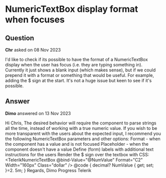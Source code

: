 # NumericTextBox display format when focuses

## Question

**Chr** asked on 08 Nov 2023

I'd like to check if its possible to have the format of a NumericTextBox display when the user has focus (i.e. they are typing something in). Currently it just shows a blank input (which makes sense), but if we could prepend it with a format or something that would be useful. For example, adding the $ sign at the start. It's not a huge issue but keen to see if it's possible.

## Answer

**Dimo** answered on 13 Nov 2023

Hi Chris, The desired behavior will require the component to parse strings all the time, instead of working with a true numeric value. If you wish to be more transparent with the users about the expected input, I recommend you the following NumericTextBox parameters and other options: Format - when the component has a value and is not focused Placeholder - when the component doesn't have a value Define (form) labels with additional text instructions for the users Render the $ sign over the textbox with CSS: <TelerikNumericTextBox @bind-Value="@NumValue" Format="C2" Width="160px" Class="dollar" /> <style>.dollar:focus -within::before { content: "$"; position: relative; top: 4px; left: 7px;
} </style> @code {
decimal? NumValue { get; set; }=2. 5m;
} Regards, Dimo Progress Telerik
